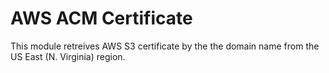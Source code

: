 # AWS ACM Certificate

This module retreives AWS S3 certificate by the the domain name from the US East (N. Virginia) region.
